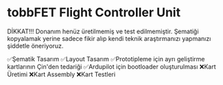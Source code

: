 # tobbFET Flight Controller Unit

DİKKAT!!! Donanım henüz üretilmemiş ve test edilmemiştir. Şematiği kopyalamak yerine sadece fikir alıp kendi teknik araştırmanızı yapmanızı şiddetle öneriyoruz.

✅Şematik Tasarım
✅Layout Tasarım
✅Prototipleme için ayrı geliştirme kartlarının Çin'den tedariği
✅Ardupilot için bootloader oluşturulması
❌Kart Üretimi
❌Kart Assembly
❌Kart Testleri
